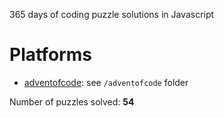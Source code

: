 365 days of coding puzzle solutions in Javascript

# Platforms

- [adventofcode](https://adventofcode.com): see `/adventofcode` folder

Number of puzzles solved: **54**
